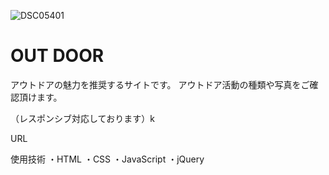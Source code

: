![DSC05401](https://user-images.githubusercontent.com/118088137/230704747-8b1b19ef-991d-4aed-a848-bd08fcc72e2d.JPG)

# OUT DOOR

アウトドアの魅力を推奨するサイトです。
アウトドア活動の種類や写真をご確認頂けます。

（レスポンシブ対応しております）k

URL

使用技術
・HTML
・CSS
・JavaScript
・jQuery
